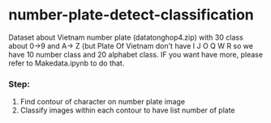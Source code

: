 # number-plate-detect-classification
Dataset about Vietnam number plate (datatonghop4.zip) with 30 class about 0->9 and A-> Z (but Plate Of Vietnam don't have I J O Q W R so we have 10 number class and 20 alphabet class. IF you want have more, please refer to Makedata.ipynb to do that.

### Step:
1. Find contour of character on number plate image
2. Classify images within each contour to have list number of plate
